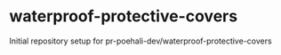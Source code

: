 # waterproof-protective-covers

Initial repository setup for pr-poehali-dev/waterproof-protective-covers